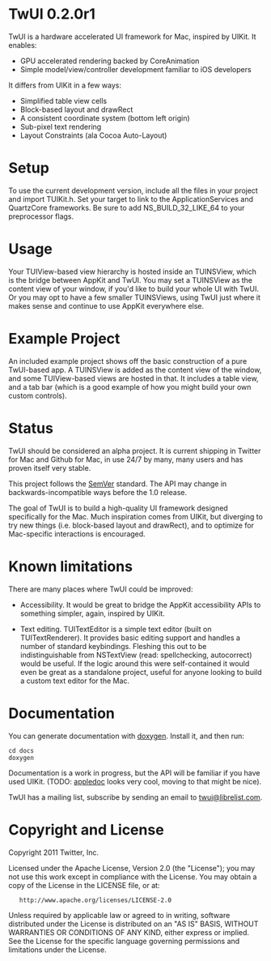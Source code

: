 # TwUI 0.2.0r1

TwUI is a hardware accelerated UI framework for Mac, inspired by UIKit.  It enables:

* GPU accelerated rendering backed by CoreAnimation
* Simple model/view/controller development familiar to iOS developers

It differs from UIKit in a few ways:

* Simplified table view cells
* Block-based layout and drawRect
* A consistent coordinate system (bottom left origin)
* Sub-pixel text rendering
* Layout Constraints (ala Cocoa Auto-Layout)

# Setup

To use the current development version, include all the files in your project and import TUIKit.h. Set your target to link to the ApplicationServices and QuartzCore frameworks.  Be sure to add NS_BUILD_32_LIKE_64 to your preprocessor flags.

# Usage

Your TUIView-based view hierarchy is hosted inside an TUINSView, which is the bridge between AppKit and TwUI.  You may set a TUINSView as the content view of your window, if you'd like to build your whole UI with TwUI.  Or you may opt to have a few smaller TUINSViews, using TwUI just where it makes sense and continue to use AppKit everywhere else.

# Example Project

An included example project shows off the basic construction of a pure TwUI-based app.  A TUINSView is added as the content view of the window, and some TUIView-based views are hosted in that.  It includes a table view, and a tab bar (which is a good example of how you might build your own custom controls).

# Status

TwUI should be considered an alpha project.  It is current shipping in Twitter for Mac and Github for Mac, in use 24/7 by many, many users and has proven itself very stable.

This project follows the [SemVer](http://semver.org/) standard. The API may change in backwards-incompatible ways before the 1.0 release.

The goal of TwUI is to build a high-quality UI framework designed specifically for the Mac.  Much inspiration comes from UIKit, but diverging to try new things (i.e. block-based layout and drawRect), and to optimize for Mac-specific interactions is encouraged.

# Known limitations

There are many places where TwUI could be improved:

* Accessibility.  It would be great to bridge the AppKit accessibility APIs to something simpler, again, inspired by UIKit.

* Text editing.  TUITextEditor is a simple text editor (built on TUITextRenderer).  It provides basic editing support and handles a number of standard keybindings.  Fleshing this out to be indistinguishable from NSTextView (read: spellchecking, autocorrect) would be useful.  If the logic around this were self-contained it would even be great as a standalone project, useful for anyone looking to build a custom text editor for the Mac.

# Documentation

You can generate documentation with [doxygen](http://www.doxygen.org). Install it, and then run:

    cd docs
    doxygen

Documentation is a work in progress, but the API will be familiar if you have used UIKit.  (TODO: [appledoc](http://gentlebytes.com/appledoc/) looks very cool, moving to that might be nice).

TwUI has a mailing list, subscribe by sending an email to <twui@librelist.com>.

# Copyright and License

Copyright 2011 Twitter, Inc.

   Licensed under the Apache License, Version 2.0 (the "License");
   you may not use this work except in compliance with the License.
   You may obtain a copy of the License in the LICENSE file, or at:

       http://www.apache.org/licenses/LICENSE-2.0

   Unless required by applicable law or agreed to in writing, software
   distributed under the License is distributed on an "AS IS" BASIS,
   WITHOUT WARRANTIES OR CONDITIONS OF ANY KIND, either express or implied.
   See the License for the specific language governing permissions and
   limitations under the License.
